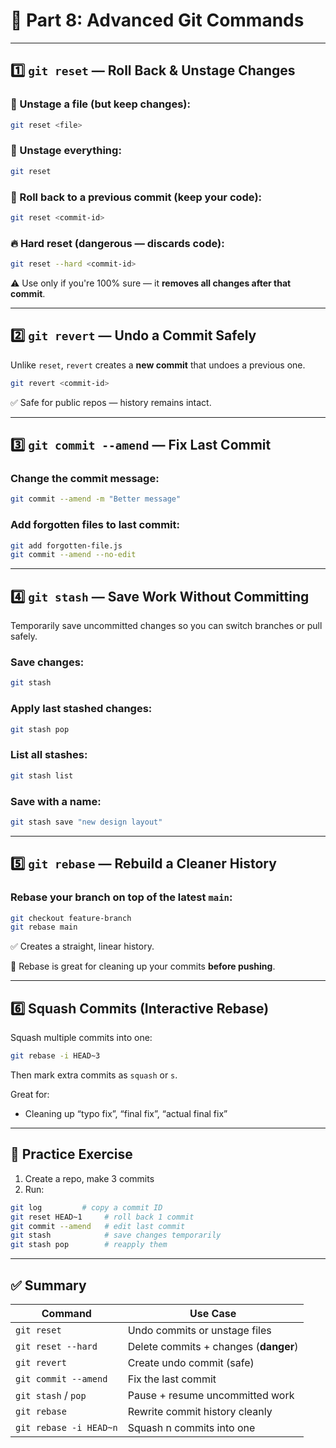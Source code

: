 # 🔧 Part 8: Advanced Git Commands

---

## 1️⃣ `git reset` — Roll Back & Unstage Changes

### 🔹 Unstage a file (but keep changes):

```bash
git reset <file>
```

### 🔹 Unstage everything:

```bash
git reset
```

### 🔹 Roll back to a previous commit (keep your code):

```bash
git reset <commit-id>
```

### 🔥 Hard reset (dangerous — **discards code**):

```bash
git reset --hard <commit-id>
```

⚠️ Use only if you're 100% sure — it **removes all changes after that commit**.

---

## 2️⃣ `git revert` — Undo a Commit Safely

Unlike `reset`, `revert` creates a **new commit** that undoes a previous one.

```bash
git revert <commit-id>
```

✅ Safe for public repos — history remains intact.

---

## 3️⃣ `git commit --amend` — Fix Last Commit

### Change the commit message:

```bash
git commit --amend -m "Better message"
```

### Add forgotten files to last commit:

```bash
git add forgotten-file.js
git commit --amend --no-edit
```

---

## 4️⃣ `git stash` — Save Work Without Committing

Temporarily save uncommitted changes so you can switch branches or pull safely.

### Save changes:

```bash
git stash
```

### Apply last stashed changes:

```bash
git stash pop
```

### List all stashes:

```bash
git stash list
```

### Save with a name:

```bash
git stash save "new design layout"
```

---

## 5️⃣ `git rebase` — Rebuild a Cleaner History

### Rebase your branch on top of the latest `main`:

```bash
git checkout feature-branch
git rebase main
```

✅ Creates a straight, linear history.

📌 Rebase is great for cleaning up your commits **before pushing**.

---

## 6️⃣ Squash Commits (Interactive Rebase)

Squash multiple commits into one:

```bash
git rebase -i HEAD~3
```

Then mark extra commits as `squash` or `s`.

Great for:

* Cleaning up “typo fix”, “final fix”, “actual final fix”

---

## 🧪 Practice Exercise

1. Create a repo, make 3 commits
2. Run:

```bash
git log         # copy a commit ID
git reset HEAD~1     # roll back 1 commit
git commit --amend   # edit last commit
git stash            # save changes temporarily
git stash pop        # reapply them
```

---

## ✅ Summary

| Command                | Use Case                              |
| ---------------------- | ------------------------------------- |
| `git reset`            | Undo commits or unstage files         |
| `git reset --hard`     | Delete commits + changes (**danger**) |
| `git revert`           | Create undo commit (safe)             |
| `git commit --amend`   | Fix the last commit                   |
| `git stash` / `pop`    | Pause + resume uncommitted work       |
| `git rebase`           | Rewrite commit history cleanly        |
| `git rebase -i HEAD~n` | Squash n commits into one             |
